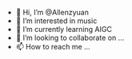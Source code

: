 - 👋 Hi, I’m @Allenzyuan
- 👀 I’m interested in music
- 🌱 I’m currently learning AIGC
- 💞️ I’m looking to collaborate on ...
- 📫 How to reach me ...

<!---
Allenzyuan/Allenzyuan is a ✨ special ✨ repository because its `README.md` (this file) appears on your GitHub profile.
You can click the Preview link to take a look at your changes.
--->
